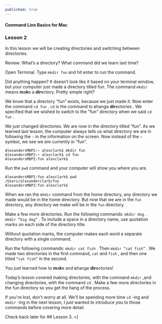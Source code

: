 ```yaml
---
published: true
---
```


#### Command Line Basics for Mac
### Lesson 2


In this lesson we will be creating directories and switching between directories. 


Review: What’s a directory? What command did we learn last time?



Open Terminal. Type `mkdir fun` and hit enter to run the command.

Did anything happen? It doesn’t look like it based on your terminal window, but your computer just made a directory titled fun. The command `mkdir` means **m**a**k**e a **dir**ectory. Pretty simple right?

We know that a directory “fun” exists, because we just made it. Now enter the command `cd fun` . `cd` is the command to **c**hange **dir**ectories . We specified that we wished to switch to the "fun" directory when we said `cd fun` . 
 
We just changed directories. We are now in the directory titled “fun”. As we learned last lesson, the computer always tells us what directory we are in following the `:` in the information on the screen. Now instead of the `~` symbol, we see we are currently in "fun".

```
AlexandersMBP2:~ alexclark$ mkdir fun
AlexandersMBP2:~ alexclark$ cd fun
AlexandersMBP2:fun alexclark$ 
```

Run the `pwd` command and your computer will show you where you are.
```
AlexandersMBP2:fun alexclark$ pwd
/Users/alexanderclark/fun
AlexandersMBP2:fun alexclark$
```

When we ran the `mkdir` command from the home directory, any directory we made would be in the home directory. But now that we are in the `fun` directory, any directory we make will be in the `fun` directory.

Make a few more directories. Run the following commands: `mkdir dog` . `mkdir “big dog”` . To include a space in a directory name, use quotation marks on each side of the directory title.

Without quotation marks, the computer makes each word a separate directory with a single command.

Run the following commands: `mkdir cat fish` . Then `mkdir “cat fish”` . We made two directories in the first command, `cat` and `fish` , and then one titled `“cat fish”` in the second.

You just learned how to **m**a**k**e and **c**hange **dir**ectories!

Today’s lesson covered making directories, with the command `mkdir` ,and changing directories, with the command `cd` . Make a few more directories in the fun directory so you get the hang of the process. 

If you're lost, don't worry at all. We'll be spending more time `cd` -ing and `mkdir` -ing in the next lesson, I just wanted to introduce you to those commands before covering more detail.

Check back later for ## Lesson 3. =]
